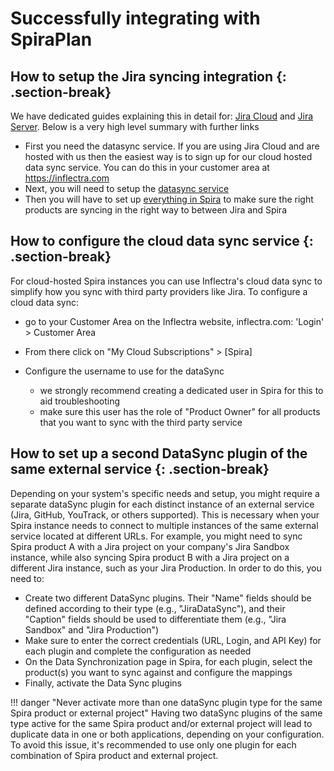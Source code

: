 # Successfully integrating with SpiraPlan

## How to setup the Jira syncing integration {: .section-break}
We have dedicated guides explaining this in detail for: [Jira Cloud](../External-Bug-Tracking-Integration/Using-SpiraTeam-with-Jira-Cloud.md) and [Jira Server](../External-Bug-Tracking-Integration/Using-SpiraTeam-with-JIRA-5+.md). Below is a very high level summary with further links

- First you need the datasync service. If you are using Jira Cloud and are hosted with us then the easiest way is to sign up for our cloud hosted data sync service. You can do this in your customer area at https://inflectra.com
- Next, you will need to setup the [datasync service](../External-Bug-Tracking-Integration/Setting-up-Data-Synchronization.md/#setup-spira-datasync-in-the-cloud) 
- Then you will have to set up [everything in Spira](../External-Bug-Tracking-Integration/Using-SpiraTeam-with-Jira-Cloud.md) to make sure the right products are syncing in the right way to between Jira and Spira

## How to configure the cloud data sync service {: .section-break}
For cloud-hosted Spira instances you can use Inflectra's cloud data sync to simplify how you sync with third party providers like Jira. To configure a cloud data sync:

- go to your Customer Area on the Inflectra website, inflectra.com: 'Login' > Customer Area
- From there click on "My Cloud Subscriptions" > [Spira]
- Configure the username to use for the dataSync
    
    - we strongly recommend creating a dedicated user in Spira for this to aid troubleshooting
    - make sure this user has the role of "Product Owner" for all products that you want to sync with the third party service


## How to set up a second DataSync plugin of the same external service {: .section-break}
Depending on your system's specific needs and setup, you might require a separate dataSync plugin for each distinct instance of an external service (Jira, GitHub, YouTrack, or others supported). This is necessary when your Spira instance needs to connect to multiple instances of the same external service located at different URLs.
For example, you might need to sync Spira product A with a Jira project on your company's Jira Sandbox instance, while also syncing Spira product B with a Jira project on a different Jira instance, such as your Jira Production. In order to do this, you need to:

- Create two different DataSync plugins. Their "Name" fields should be defined according to their type (e.g., "JiraDataSync"), and their "Caption" fields should be used to differentiate them (e.g., "Jira Sandbox" and "Jira Production")
- Make sure to enter the correct credentials (URL, Login, and API Key) for each plugin and complete the configuration as needed
- On the Data Synchronization page in Spira, for each plugin, select the product(s) you want to sync against and configure the mappings
- Finally, activate the Data Sync plugins

!!! danger "Never activate more than one dataSync plugin type for the same Spira product or external project"
    Having two dataSync plugins of the same type active for the same Spira product and/or external project will lead to duplicate data in one or both applications, depending on your configuration. To avoid this issue, it's recommended to use only one plugin for each combination of Spira product and external project.